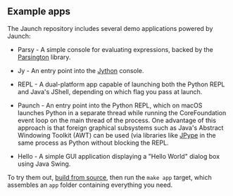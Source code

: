## Example apps

The Jaunch repository includes several demo applications powered by Jaunch:

* Parsy -
  A simple console for evaluating expressions, backed by the
  [Parsington](https://github.com/scijava/parsington) library.

* Jy -
  An entry point into the [Jython](https://jython.org/) console.

* REPL -
  A dual-platform app capable of launching both the Python REPL
  and Java's JShell, depending on which flag you pass at launch.

* Paunch -
  An entry point into the Python REPL, which on macOS launches Python in a
  separate thread while running the CoreFoundation event loop on the main
  thread of the process. One advantage of this approach is that foreign
  graphical subsystems such as Java's Abstract Windowing Toolkit (AWT) can be
  used (via libraries like [JPype](https://jpype.readthedocs.io/) in the same
  process as Python without blocking the REPL.

* Hello -
  A simple GUI application displaying a "Hello World" dialog box using Java Swing.

To try them out, [build from source](doc/BUILD.md), then run the
`make app` target, which assembles an `app` folder containing everything you need.
